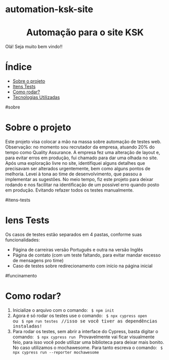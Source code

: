 # automation-ksk-site
<h1 align="center"> Automação para o site KSK </h1>

Olá! Seja muito bem vindo!!

# Índice
* [Sobre o projeto](#sobre)
* [Itens Tests](#itens-tests)
* [Como rodar?](#funcionamento)
* [Tecnologias Utilizadas](#tecnologias)

#sobre
# Sobre o projeto

Este projeto visa colocar a mão na massa sobre automação de testes web. Observação: no momento sou recrutador da empresa, atuando 20% do tempo como Quality Assurance.
A empresa fez uma alteração de layout e, para evitar erros em produção, fui chamado para dar uma olhada no site.
Após uma exploração livre no site, identifiquei alguns detalhes que precisavam ser alterados urgentemente, bem como alguns pontos de melhoria. Levei à tona ao time de desenvolvimento, que passou a implementar as sugestões.
No meio tempo, fiz este projeto para deixar rodando e nos facilitar na identificação de um possível erro quando posto em produção. Evitando refazer todos os testes manualmente.

#itens-tests
# Iens Tests

Os casos de testes estão separados em 4 pastas, conforme suas funcionalidades:
* Página de carreiras versão Português e outra na versão Inglês
* Página de contato (com um teste faltando, para evitar mandar excesso de mensagens pro time)
* Caso de testes sobre redirecionamento com início na página inicial

#funcinamento
# Como rodar?

1. Inicialize o arquivo com o comando:
        <code> $ npm init </code>
2. Agora é só rodar os testes use o comando:
        <code> $ npx cypress open </code>
    ou
        <code> $ npm run testes </code>  <samp>//isso se você tiver as dependências instaladas!</samp>
3. Para rodar os testes, sem abrir a interface do Cypress, basta digitar o comando:
        <code> $ npx cypress run </code>
    Provavelmente vai ficar visualmente feio, para isso você pode utilizar uma biblioteca para deixar mais bonito. No caso utilizamos o mochawesome. Para tanto escreva o comando:
        <code> $ npx cypress run --reporter mochawesome </code>